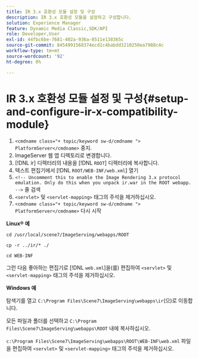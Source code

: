 ```yaml
---
title: IR 3.x 호환성 모듈 설정 및 구성
description: IR 3.x 호환성 모듈을 설정하고 구성합니다.
solution: Experience Manager
feature: Dynamic Media Classic,SDK/API
role: Developer,User
exl-id: 44fbc6be-7681-402a-936a-0511e138365c
source-git-commit: 8454991568374ecd1c4babdd3210250ea7988c4c
workflow-type: tm+mt
source-wordcount: '92'
ht-degree: 0%

---
```


# IR 3.x 호환성 모듈 설정 및 구성{#setup-and-configure-ir-x-compatibility-module}

1. `<cmdname class="+ topic/keyword sw-d/cmdname ">  PlatformServer</cmdname>` 중지.
1. ImageServer 웹 앱 디렉토리로 변경합니다.
1. [!DNL ir] 디렉터리의 내용을 [!DNL `ROOT`] 디렉터리에 복사합니다.
1. 텍스트 편집기에서 [!DNL `ROOT/WEB-INF/web.xml`] 열기
1. `<!-- Uncomment this to enable the Image Rendering 3.x protocol emulation. Only do this when you unpack ir.war in the ROOT webapp. -->` 줄 검색
1. `<servlet>` 및 `<servlet-mapping>` 태그의 주석을 제거하십시오.
1. `<cmdname class="+ topic/keyword sw-d/cmdname ">  PlatformServer</cmdname>` 다시 시작

**Linux® 예**

`cd /usr/local/scene7/ImageServing/webapps/ROOT`

`cp -r ../ir/* ./`

`cd WEB-INF`

그런 다음 좋아하는 편집기로 [!DNL `web.xml`]을(를) 편집하여 `<servlet>` 및 `<servlet-mapping>` 태그의 주석을 제거하십시오.

**Windows 예**

탐색기를 열고 `C:\Program Files\Scene7\ImageServing\webapps\ir`(으)로 이동합니다.

모든 파일과 폴더를 선택하고 `C:\Program Files\Scene7\ImageServing\webapps\ROOT` 내에 복사하십시오.

`c:\Program Files\Scene7\ImageServing\webapps\ROOT\WEB-INF\web.xml` 파일을 편집하여 `<servlet>` 및 `<servlet-mapping>` 태그의 주석을 제거하십시오.
